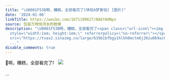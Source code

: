 ```yaml
---
title: "\U0001F53B啊，糟糕，全部看完了[哆啦A梦害怕] [图片]"
date: '2024-01-06'
linkTitle: https://weibo.com/1671109627/NAEYA0Npv
source: 包容万物恒河水的微博
description: "\U0001F53B啊，糟糕，全部看完了<span class=\"url-icon\"><img alt=\"[哆啦A梦害怕]\" src=\"https://h5.sinaimg.cn/m/emoticon/icon/doraemon/dr_03haipa-32e9b53caf.png\"
  style=\"width:1em; height:1em;\" referrerpolicy=\"no-referrer\"></span> <img style=\"\"
  src=\"https://tvax2.sinaimg.cn/large/639b1bfbgy1hlkh0mctm6j20zu0b9ac6.jpg\" referrerpolicy=\"no-referrer\"><br><br>
  ..."
disable_comments: true
---
```

🔻啊，糟糕，全部看完了<span class="url-icon"><img alt="[哆啦A梦害怕]" src="https://h5.sinaimg.cn/m/emoticon/icon/doraemon/dr_03haipa-32e9b53caf.png" style="width:1em; height:1em;" referrerpolicy="no-referrer"></span> <img style="" src="https://tvax2.sinaimg.cn/large/639b1bfbgy1hlkh0mctm6j20zu0b9ac6.jpg" referrerpolicy="no-referrer"><br><br> ...